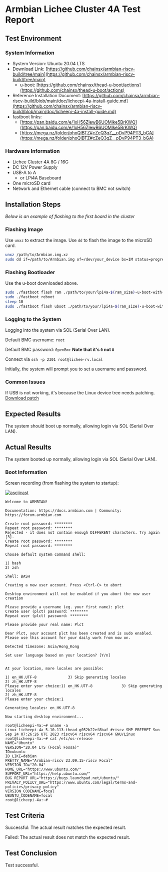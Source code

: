 # Armbian Lichee Cluster 4A Test Report

## Test Environment

### System Information

- System Version: Ubuntu 20.04 LTS
- Download Link: [https://github.com/chainsx/armbian-riscv-build/tree/main](https://github.com/chainsx/armbian-riscv-build/tree/main)
    - u-boot: [https://github.com/chainsx/thead-u-boot/actions](https://github.com/chainsx/thead-u-boot/actions)
- Reference Installation Document: [https://github.com/chainsx/armbian-riscv-build/blob/main/doc/licheepi-4a-install-guide.md](https://github.com/chainsx/armbian-riscv-build/blob/main/doc/licheepi-4a-install-guide.md)
- fastboot links:
    - [https://pan.baidu.com/e/1xH56ZlewB6UOMlke5BrKWQ](https://pan.baidu.com/e/1xH56ZlewB6UOMlke5BrKWQ)
    - [https://mega.nz/folder/phoQlBTZ#cZeQ3qZ__pDvP94PT3_bGA](https://mega.nz/folder/phoQlBTZ#cZeQ3qZ__pDvP94PT3_bGA)


### Hardware Information

- Lichee Cluster 4A 8G / 16G
- DC 12V Power Supply
- USB-A to A
    - or LPi4A Baseboard
- One microSD card
- Network and Ethernet cable (connect to BMC not switch)

## Installation Steps

*Below is an example of flashing to the first board in the cluster*

### Flashing Image

Use `unxz` to extract the image.
Use `dd` to flash the image to the microSD card.

```bash
unxz /path/to/Armbian.img.xz
sudo dd if=/path/to/Armbian.img of=/dev/your_device bs=1M status=progress
```

### Flashing Bootloader

Use the u-boot downloaded above.

```bash
sudo ./fastboot flash ram ./path/to/your/lpi4a-$(ram_size)-u-boot-with-spl.bin
sudo ./fastboot reboot
sleep 10
sudo ./fastboot flash uboot ./path/to/your/lpi4a-$(ram_size)-u-boot-with-spl.bin
```

### Logging to the System

Logging into the system via SOL (Serial Over LAN).

Default BMC username: `root`

Default BMC password: `0penBmc` **Note that it's `0` not `O`**

Connect via `ssh -p 2301 root@lichee-rv.local`

Initially, the system will prompt you to set a username and password.

### Common Issues

If USB is not working, it's because the Linux device tree needs patching. [Download patch](https://dl.sipeed.com/fileList/LICHEE/LicheeCluster4A/04_Firmware/lpi4a/src/linux/0001-arch-riscv-boot-dts-lpi4a-disable-i2c-io-expander-fo.patch)

## Expected Results

The system should boot up normally, allowing login via SOL (Serial Over LAN).

## Actual Results

The system booted up normally, allowing login via SOL (Serial Over LAN).

### Boot Information

Screen recording (from flashing the system to startup):

[![asciicast](https://asciinema.org/a/glbyZg6rjqfWu1YiQhyj62Zww.svg)](https://asciinema.org/a/glbyZg6rjqfWu1YiQhyj62Zww)

```log
Welcome to ARMBIAN! 

Documentation: https://docs.armbian.com | Community: https://forum.armbian.com

Create root password: ********
Repeat root password: ********
Rejected - it does not contain enough DIFFERENT characters. Try again [3].
Create root password: ********
Repeat root password: ********

Choose default system command shell:

1) bash
2) zsh

Shell: BASH

Creating a new user account. Press <Ctrl-C> to abort

Desktop environment will not be enabled if you abort the new user creation

Please provide a username (eg. your first name): plct
Create user (plct) password: ********
Repeat user (plct) password: ********

Please provide your real name: Plct

Dear Plct, your account plct has been created and is sudo enabled.
Please use this account for your daily work from now on.

Detected timezone: Asia/Hong_Kong

Set user language based on your location? [Y/n] 


At your location, more locales are possible:

1) en_HK.UTF-8              3) Skip generating locales
2) zh_HK.UTF-8
Please enter your choice:1) en_HK.UTF-8             3) Skip generating locales
2) zh_HK.UTF-8
Please enter your choice:1

Generating locales: en_HK.UTF-8

Now starting desktop environment...

root@licheepi-4a:~# uname -a
Linux licheepi-4a 5.10.113-thead-g052b22ef8baf #riscv SMP PREEMPT Sun Sep 24 07:26:26 UTC 2023 riscv64 riscv64 riscv64 GNU/Linux
root@licheepi-4a:~# cat /etc/os-release 
NAME="Ubuntu"
VERSION="20.04 LTS (Focal Fossa)"
ID=ubuntu
ID_LIKE=debian
PRETTY_NAME="Armbian-riscv 23.09.15-riscv Focal"
VERSION_ID="20.04"
HOME_URL="https://www.ubuntu.com/"
SUPPORT_URL="https://help.ubuntu.com/"
BUG_REPORT_URL="https://bugs.launchpad.net/ubuntu/"
PRIVACY_POLICY_URL="https://www.ubuntu.com/legal/terms-and-policies/privacy-policy"
VERSION_CODENAME=focal
UBUNTU_CODENAME=focal
root@licheepi-4a:~# 

```

## Test Criteria

Successful: The actual result matches the expected result.

Failed: The actual result does not match the expected result.

## Test Conclusion

Test successful.
